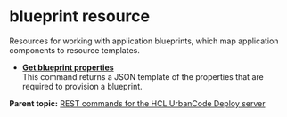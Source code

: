 # blueprint resource

Resources for working with application blueprints, which map application components to resource templates.

-   **[Get blueprint properties](../../com.udeploy.api.doc/topics/rest_cli_blueprint_getblueprintnodepropertiestemplate_get.md)**  
This command returns a JSON template of the properties that are required to provision a blueprint.

**Parent topic:** [REST commands for the HCL UrbanCode Deploy server](../../com.udeploy.reference.doc/topics/rest_api_ref_commands.md)

